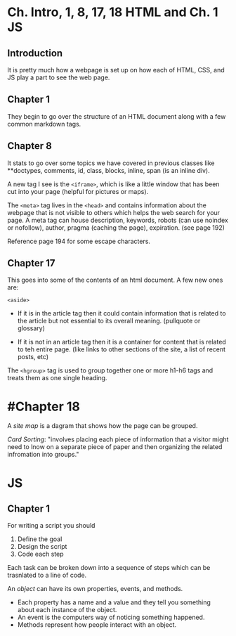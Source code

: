 # Ch. Intro, 1, 8, 17, 18 HTML and Ch. 1 JS

## Introduction
It is pretty much how a webpage is set up on how each of HTML, CSS, and JS play a part to see the web page. 

## Chapter 1
They begin to go over the structure of an HTML document along with a few common markdown tags. 

## Chapter 8
It stats to go over some topics we have covered in previous classes like **doctypes, comments, id, class, blocks, inline, span (is an inline div).

A new tag I see is the ```<iframe>```, which is like a little window that has been cut into your page (helpful for pictures or maps).

The ```<meta>``` tag lives in the ```<head>``` and contains information about the webpage that is not visible to others which helps the web search for your page. 
A meta tag can house description, keywords, robots (can use noindex or nofollow), author, pragma (caching the page), expiration. (see page 192)

Reference page 194 for some escape characters. 

## Chapter 17
This goes into some of the contents of an html document. A few new ones are:

```<aside>```
- If it is in the article tag then it could contain information that is related to the article but not essential to its overall meaning. (pullquote or glossary)

- If it is not in an article tag then it is a container for content that is related to teh entire page. (like links to other sections of the site, a list of recent posts, etc)

The ```<hgroup>``` tag is used to group together one or more h1-h6 tags and treats them as one single heading. 

# #Chapter 18
A *site map* is a dagram that shows how the page can be grouped. 

*Card Sorting*: "involves placing each piece of information that a visitor might need to  lnow on a separate piece of paper and then organizing the related infromation into groups." 

# JS

## Chapter 1

For writing a script you should 
1. Define the goal
1. Design the script
1. Code each step

Each task can be broken down into a sequence of steps which can be trasnlated to a line of code. 

An *object* can have its own properties, events, and methods. 
- Each property has a name and a value and they tell you something about each instance of the object. 
- An event is the computers way of noticing something happened. 
- Methods represent how people interact with an object. 

